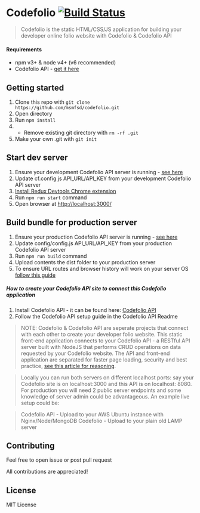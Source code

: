# Codefolio [![Build Status](https://travis-ci.com/msmfsd/codefolio.svg?token=pQuZQVJCHi2ifpjKbzd7&branch=master)](https://travis-ci.com/msmfsd/codefolio)

> Codefolio is the static HTML/CSS/JS application for building your developer online folio website with Codefolio & Codefolio API

#### Requirements
- npm v3+ & node v4+ (v6 recommended)
- Codefolio API - [get it here](https://github.com/msmfsd/codefolio-api)

## Getting started
1. Clone this repo with ```git clone https://github.com/msmfsd/codefolio.git```
2. Open directory
3. Run ```npm install```
4. * Remove existing git directory with ```rm -rf .git```
5. Make your own .git with ```git init```

## Start dev server
1. Ensure your development Codefolio API server is running - [see here](#apiguide)
2. Update cf.config.js API_URL/API_KEY from your development Codefolio API server
3. [Install Redux Devtools Chrome extension](https://chrome.google.com/webstore/detail/redux-devtools/lmhkpmbekcpmknklioeibfkpmmfibljd)
4. Run ```npm run start``` command
5. Open browser at [http://localhost:3000/](http://localhost:3000/)

## Build bundle for production server
1. Ensure your production Codefolio API server is running - [see here](#apiguide)
2. Update config/config.js API_URL/API_KEY from your production Codefolio API server
3. Run ```npm run build``` command
4. Upload contents the dist folder to your production server
5. To ensure URL routes and browser history will work on your server OS [follow this guide](https://github.com/reactjs/react-router/blob/master/docs/guides/Histories.md#configuring-your-server)

##### <a name="apiguide"></a>How to create your Codefolio API site to connect this Codefolio application
1. Install Codefolio API - it can be found here: [Codefolio API](https://github.com/msmfsd/codefolio-api)
2. Follow the Codefolio API setup guide in the Codefolio API Readme


> NOTE: Codefolio & Codefolio API are seperate projects that connect with each other to create your developer folio website. This static front-end application connects to your Codefolio API - a RESTful API server built with NodeJS that performs CRUD operations on data requested by your Codefolio website. The API and front-end application are separated for faster page loading, security and best practice, [see this article for reasoning](https://medium.com/@keithwhor/how-to-build-a-single-page-application-web-stack-that-works-the-baa-architecture-25c1ad941097#.b1pvnyigl).

>Locally you can run both servers on different localhost ports: say your Codefolio site is on localhost:3000 and this API is on localhost: 8080. For production you will need 2 public server endpoints and some knowledge of server admin could be advantageous. An example live setup could be:

> Codefolio API - Upload to your AWS Ubuntu instance with Nginx/Node/MongoDB
> Codefolio - Upload to your plain old LAMP server

## Contributing
Feel free to open issue or post pull request

All contributions are appreciated!

## License
MIT License

